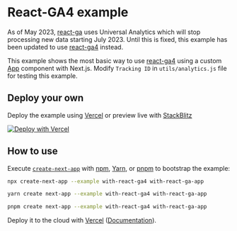 # React-GA4 example

As of May 2023, [react-ga](https://github.com/react-ga/react-ga/issues/541) uses Universal Analytics which will stop processing new data starting July 2023. Until this is fixed, this example has been updated to use [react-ga4](https://github.com/codler/react-ga4) instead.

This example shows the most basic way to use [react-ga4](https://github.com/codler/react-ga4) using a custom [App](https://github.com/vercel/next.js#custom-app)
component with Next.js. Modify `Tracking ID` in `utils/analytics.js` file for testing this example.

## Deploy your own

Deploy the example using [Vercel](https://vercel.com?utm_source=github&utm_medium=readme&utm_campaign=next-example) or preview live with [StackBlitz](https://stackblitz.com/github/vercel/next.js/tree/canary/examples/with-react-ga4)

[![Deploy with Vercel](https://vercel.com/button)](https://vercel.com/new/clone?repository-url=https://github.com/vercel/next.js/tree/canary/examples/with-react-ga&project-name=with-react-ga&repository-name=with-react-ga)

## How to use

Execute [`create-next-app`](https://github.com/vercel/next.js/tree/canary/packages/create-next-app) with [npm](https://docs.npmjs.com/cli/init), [Yarn](https://yarnpkg.com/lang/en/docs/cli/create/), or [pnpm](https://pnpm.io) to bootstrap the example:

```bash
npx create-next-app --example with-react-ga4 with-react-ga-app
```

```bash
yarn create next-app --example with-react-ga4 with-react-ga-app
```

```bash
pnpm create next-app --example with-react-ga4 with-react-ga-app
```

Deploy it to the cloud with [Vercel](https://vercel.com/new?utm_source=github&utm_medium=readme&utm_campaign=next-example) ([Documentation](https://nextjs.org/docs/deployment)).
